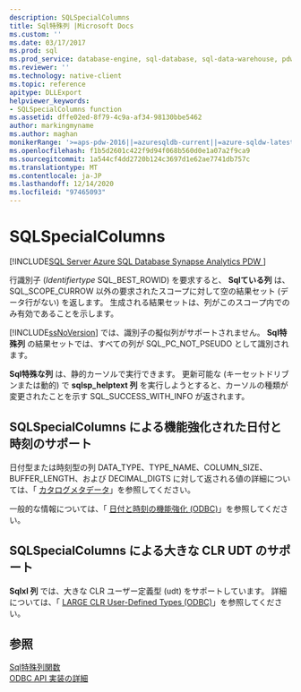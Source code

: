 ```yaml
---
description: SQLSpecialColumns
title: Sql特殊列 |Microsoft Docs
ms.custom: ''
ms.date: 03/17/2017
ms.prod: sql
ms.prod_service: database-engine, sql-database, sql-data-warehouse, pdw
ms.reviewer: ''
ms.technology: native-client
ms.topic: reference
apitype: DLLExport
helpviewer_keywords:
- SQLSpecialColumns function
ms.assetid: dffe02ed-8f79-4c9a-af34-98130bbe5462
author: markingmyname
ms.author: maghan
monikerRange: '>=aps-pdw-2016||=azuresqldb-current||=azure-sqldw-latest||>=sql-server-2016||>=sql-server-linux-2017||=azuresqldb-mi-current'
ms.openlocfilehash: f1b5d2601c422f9d94f068b560d0e1a07a2f9ca9
ms.sourcegitcommit: 1a544cf4dd2720b124c3697d1e62ae7741db757c
ms.translationtype: MT
ms.contentlocale: ja-JP
ms.lasthandoff: 12/14/2020
ms.locfileid: "97465093"
---
```

# <a name="sqlspecialcolumns"></a>SQLSpecialColumns
[!INCLUDE[SQL Server Azure SQL Database Synapse Analytics PDW ](../../includes/applies-to-version/sql-asdb-asdbmi-asa-pdw.md)]

  行識別子 (*Identifiertype* SQL_BEST_ROWID) を要求すると、 **Sqlている列** は、SQL_SCOPE_CURROW 以外の要求されたスコープに対して空の結果セット (データ行がない) を返します。 生成される結果セットは、列がこのスコープ内でのみ有効であることを示します。  
  
 [!INCLUDE[ssNoVersion](../../includes/ssnoversion-md.md)] では、識別子の擬似列がサポートされません。 **Sql特殊列** の結果セットでは、すべての列が SQL_PC_NOT_PSEUDO として識別されます。  
  
 **Sql特殊な列** は、静的カーソルで実行できます。 更新可能な (キーセットドリブンまたは動的) で **sqlsp_helptext 列** を実行しようとすると、カーソルの種類が変更されたことを示す SQL_SUCCESS_WITH_INFO が返されます。  
  
## <a name="sqlspecialcolumns-support-for-enhanced-date-and-time-features"></a>SQLSpecialColumns による機能強化された日付と時刻のサポート  
 日付型または時刻型の列 DATA_TYPE、TYPE_NAME、COLUMN_SIZE、BUFFER_LENGTH、および DECIMAL_DIGTS に対して返される値の詳細については、「 [カタログメタデータ](../../relational-databases/native-client-odbc-date-time/metadata-catalog.md)」を参照してください。  
  
 一般的な情報については、「 [日付と時刻の機能強化 &#40;ODBC&#41;](../../relational-databases/native-client-odbc-date-time/date-and-time-improvements-odbc.md)」を参照してください。  
  
## <a name="sqlspecialcolumns-support-for-large-clr-udts"></a>SQLSpecialColumns による大きな CLR UDT のサポート  
 **Sqlxl 列** では、大きな CLR ユーザー定義型 (udt) をサポートしています。 詳細については、「 [LARGE CLR User-Defined Types &#40;ODBC&#41;](../../relational-databases/native-client/odbc/large-clr-user-defined-types-odbc.md)」を参照してください。  
  
## <a name="see-also"></a>参照  
 [Sql特殊列関数](../../odbc/reference/syntax/sqlspecialcolumns-function.md)   
 [ODBC API 実装の詳細](../../relational-databases/native-client-odbc-api/odbc-api-implementation-details.md)  
  
